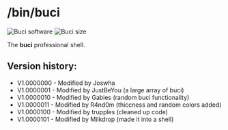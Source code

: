 # /bin/buci

![Buci software](https://img.shields.io/badge/buci-(%20%20Y%20%20)-critical)
![Buci size](https://img.shields.io/github/repo-size/joswha/-bin-buci?label=buci%20size)

The **buci** professional shell.

## Version history:

* V1.0000000 - Modified by Joswha
* V1.0000001 - Modified by JustBeYou (a large array of buci)
* V1.0000010 - Modified by Gabies (random buci functionality)
* V1.0000011 - Modified by R4nd0m (thiccness and random colors added)
* V1.0000100 - Modified by trupples (cleaned up code)
* V1.0000101 - Modified by Milkdrop (made it into a shell)
